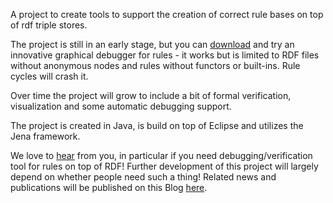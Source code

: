 A project to create tools to support the creation of correct rule bases on top of rdf triple stores.

The project is still in an early stage, but you can [download](http://vzach.de/projects/trie/TrieDebugger.zip) and try an innovative graphical debugger for rules - it works but is limited to RDF files without anonymous nodes and rules without functors or built-ins. Rule cycles will crash it.

Over time the project will grow to include a bit of formal verification, visualization and some automatic debugging support.

The project is created in Java, is build on top of Eclipse and utilizes the Jena framework.

We love to [hear](mailto:trie@vzach.de) from you, in particular if you need debugging/verification tool for rules on top of RDF! Further development of this project will largely depend on whether people need such a thing! Related news and publications will be published on this Blog [here](http://www.valentin-zacharias.de/blog).
